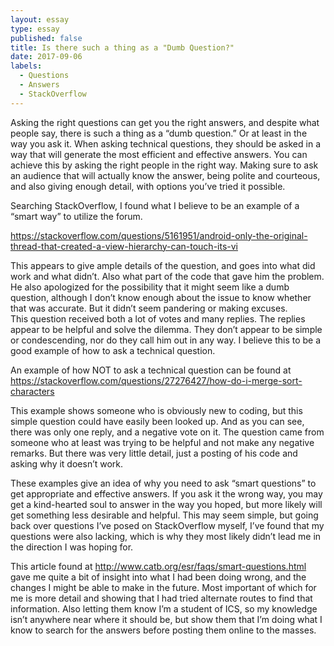 ```yaml
---
layout: essay
type: essay
published: false
title: Is there such a thing as a "Dumb Question?"
date: 2017-09-06
labels:
  - Questions
  - Answers
  - StackOverflow
---
```


Asking the right questions can get you the right answers, and despite what people say, there is such a thing as a “dumb question.” Or at least in the way you ask it.
When asking technical questions, they should be asked in a way that will generate the most efficient and effective answers.
You can achieve this by asking the right people in the right way.  Making sure to ask an audience that will actually know the answer, being polite and courteous, and also giving enough detail, with options you’ve tried it possible.

Searching StackOverflow, I found what I believe to be an example of a “smart way” to utilize the forum.

https://stackoverflow.com/questions/5161951/android-only-the-original-thread-that-created-a-view-hierarchy-can-touch-its-vi

This appears to give ample details of the question, and goes into what did work and what didn’t. Also what part of the code that gave him the problem.
He also apologized for the possibility that it might seem like a dumb question, although I don’t know enough about the issue to know whether that was accurate.  But it didn’t seem pandering or making excuses.  
This question received both a lot of votes and many replies.  The replies appear to be helpful and solve the dilemma.  They don’t appear to be simple or condescending, nor do they call him out in any way.  I believe this to be a good example of how to ask a technical question.

An example of how NOT to ask a technical question can be found at 
https://stackoverflow.com/questions/27276427/how-do-i-merge-sort-characters 

This example shows someone who is obviously new to coding, but this simple question could have easily been looked up.  And as you can see, there was only one reply, and a negative vote on it.  The question came from someone who at least was trying to be helpful and not make any negative remarks.  But there was very little detail, just a posting of his code and asking why it doesn’t work.  


These examples give an idea of why you need to ask “smart questions” to get appropriate and effective answers.  If you ask it the wrong way, you may get a kind-hearted soul to answer in the way you hoped, but more likely will get something less desirable and helpful.
This may seem simple, but going back over questions I’ve posed on StackOverflow myself, I’ve found that my questions were also lacking, which is why they most likely didn’t lead me in the direction I was hoping for.

This article found at http://www.catb.org/esr/faqs/smart-questions.html gave me quite a bit of insight into what I had been doing wrong, and the changes I might be able to make in the future.  Most important of which for me is more detail and showing that I had tried alternate routes to find that information.  Also letting them know I’m a student of ICS, so my knowledge isn’t anywhere near where it should be, but show them that I’m doing what I know to search for the answers before posting them online to the masses. 
